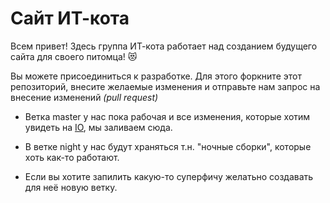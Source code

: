 # Сайт ИТ-кота
Всем привет! Здесь группа ИТ-кота работает над созданием будущего сайта для своего питомца! :heart_eyes_cat:

Вы можете присоединиться к разработке. Для этого форкните этот репозиторий, внесите желаемые изменения и отправьте нам запрос на внесение изменений *(pull request)*

* Ветка master у нас пока рабочая и все изменения, которые хотим увидеть на [IO](https://it-cat-vk.github.io), мы заливаем сюда.

* В ветке night у нас будут храняться т.н. "ночные сборки", которые хоть как-то работают.

* Если вы хотите запилить какую-то суперфичу желатьно создавать для неё новую ветку.
